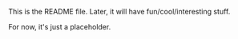 This is the README file.  Later, it will have fun/cool/interesting stuff.

For now, it's just a placeholder.